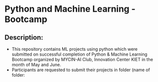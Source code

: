 # Python and Machine Learning - Bootcamp

## Description:
<ul>
<li>This repository contains ML projects using python which were submitted on successful completion of Python & Machine Learning Bootcamp organized by MYCIN-AI Club, Innovation Center KIET in the month of May and June.</li>
<li>Participants are requested to submit their projects in folder (name of folder: <title of project> in Sentence Case) which contains a readme and all codes with all media files used.</li>
<li>Participants are expected to add their projects as folder and Title of the project in the list below as soon as possible.</li>
</ul><br><br>
<i>Keep the code/files clean and well formatted to make it easy for contributers to contribute to your project.</i>
<br>

## Available Projects:
<ol>
<li>BigMarket Sales Prediction</li>
<li>Breast Cancer Prediction</li>
<li>Customer Segmentation</li>
<li>Diabetes Prediction</li>
<li>Red Wine Quality Prediction</li>
<li>Sales Prediction</li>
<li>Stroke Prediction</li>
<li>Heart Disease Prediction</li>
<li>Waiting for more...</li>
</ol>


<br><br><br>
## Contributors:
#### Maintainer: <a href="github.com/kushagrathisside"><b>KUSHAGRA SRIVASTAVA</b></a>
#### Other contributors:
<a href="https://github.com/MYCIN-AI-Club/MachineLearning-Bootcamp01/graphs/contributors">
  <img src="https://contrib.rocks/image?repo=MYCIN-AI-Club/MachineLearning-Bootcamp01" />
</a>

### Official Post: 
<a href="https://www.instagram.com/p/CiSxYo7PoJn/">Instagram</a>
<br><br><br><br>
<b> MYCIN-AI</b>
<br><a href="mycin.in">
<img src="https://user-images.githubusercontent.com/76547274/193342819-bc84f078-d7cb-4f99-aeb1-05867a7bdce3.jpg" alt="MYCIN LOGO" height="100dp" breath="100dp"></a>
<br><br>
Visit Us: <a href="mycin.in">mycin.in</a>
<br>In case of queries, contact us at <b><a href="mailto:mycin@kiet.edu">mycin@kiet.edu</a></b>.

